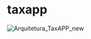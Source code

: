 # taxapp

![Arquitetura_TaxAPP_new](https://github.com/renanguilhermef/taxapp/assets/6075588/2b71fe7f-d48b-432b-bd06-4b1d281d00d8)
